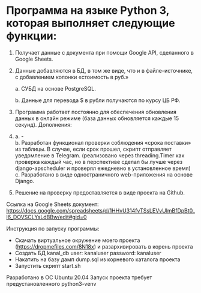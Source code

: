 # Программа на языке Python 3, которая выполняет следующие функции:

1. Получает данные с документа при помощи Google API, сделанного в Google Sheets.
2. Данные добавляются в БД, в том же виде, что и в файле–источнике, с добавлением колонки «стоимость в руб.»

    a. СУБД на основе PostgreSQL.    
    
    b. Данные для перевода $ в рубли получаются по курсу ЦБ РФ.    
3. Программа работает постоянно для обеспечения обновления данных в онлайн режиме (база данных обновляется каждые 15 секунд).
Дополнения:
4.  a. -    
    b. Разработан функционал проверки соблюдения «срока поставки» из таблицы. В случае, если срок прошел, скрипт отправляет уведомление в Telegram. (реализовано через threading.Timer как проверка каждый час, но в перспективе сделал бы лучше через django-apscheduler и проверял ежедневно в установленное время) 
    c. Разработано в виде одностраничного web-приложения на основе Django.
5. Решение на проверку предоставляется в виде проекта на Github.

Ссылка на Google Sheets документ: https://docs.google.com/spreadsheets/d/1HHvU314fvTSsLEVvUlmBfDpBt0_l6_DOVSCLYsLdBBw/edit#gid=0 

Инструкция по запуску программы:
- Скачать виртуальное окружение моего проекта (https://dropmefiles.com/8N18x) и разархивировать в корень проекта
- Создать БД kanal_db
user: kanaluser
password: kanaluser
- Накатить на базу дамп dump.sql из корневого каталога проекта
- Запустить скрипт start.sh

Разработано в ОС Ubuntu 20.04
Запуск проекта требует предустановленного python3-venv
